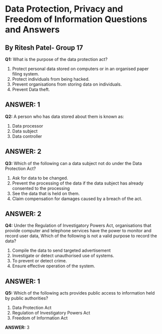 # Data Protection, Privacy and Freedom of Information Questions and Answers

## By Ritesh Patel- Group 17

**Q1:** What is the purpose of the data protection act?

1. Protect personal data stored on computers or in an organised paper filing system.
2. Protect individuals from being hacked. 
3. Prevent organisations from storing data on individuals. 
4. Prevent Data theft.

**ANSWER:** 1
---

**Q2:** A person who has data stored about them is known as:

 1. Data processor
 2. Data subject  
 3. Data controller 

**ANSWER:** 2
---


**Q3:** Which of the following can a data subject not do under the Data Protection Act?

1. Ask for data to be changed.
2. Prevent the processing of the data if the data subject has already consented to the processing 
3. See the data that is held on them. 
4. Claim compensation for damages caused by a breach of the act.

**ANSWER:** 2
---


**Q4:** Under the Regulation of Investigatory Powers Act, organisations that provide computer and telephone services have the power to monitor and record user data, Which of the following is not a valid purpose to record the data?

1. Compile the data to send targeted advertisement  
2. Investigate or detect unauthorised use of systems. 
3. To prevent or detect crime.
4. Ensure effective operation of the system.

**ANSWER:** 1
---


**Q5:** Which of the following acts provides public access to information held by public authorities?

1. Data Protection Act
2. Regulation of Investigatory Powers Act
3. Freedom of Information Act


**ANSWER:** 3
